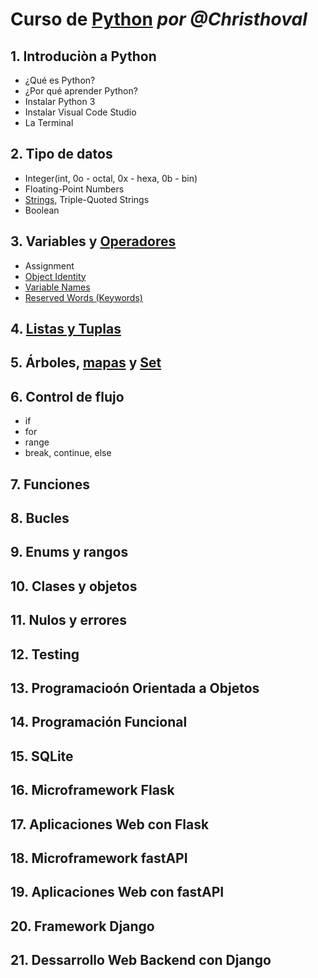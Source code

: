 # Curso de [Python](https://docs.python.org/3/tutorial/index.html) _por @Christhoval_

## 1. Introduciòn a Python
- ¿Qué es Python?
- ¿Por qué aprender Python?
- Instalar Python 3
- Instalar Visual Code Studio
- La Terminal

## 2. Tipo de datos
- Integer(int, 0o - octal, 0x - hexa, 0b - bin)
- Floating-Point Numbers
- [Strings](https://realpython.com/python-strings/), Triple-Quoted Strings
- Boolean

## 3. Variables y [Operadores](https://realpython.com/python-operators-expressions/)
- Assignment
- [Object Identity](https://realpython.com/python-variables/#object-identity)
- [Variable Names](https://realpython.com/python-variables/#variable-names)
- [Reserved Words (Keywords)](https://realpython.com/python-variables/#reserved-words-keywords)
## 4. [Listas y Tuplas](https://realpython.com/python-lists-tuples/)
## 5. Árboles, [mapas](https://realpython.com/python-dicts/) y [Set](https://realpython.com/python-sets/)
## 6. Control de flujo
- if
- for
- range
- break, continue, else
## 7. Funciones
## 8. Bucles
## 9. Enums y rangos
## 10. Clases y objetos
## 11. Nulos y errores
## 12. Testing

## 13. Programacioón Orientada a Objetos
## 14. Programación Funcional
## 15. SQLite
## 16. Microframework Flask
## 17. Aplicaciones Web con Flask
## 18. Microframework fastAPI
## 19. Aplicaciones Web con fastAPI
## 20. Framework Django
## 21. Dessarrollo Web Backend con Django
